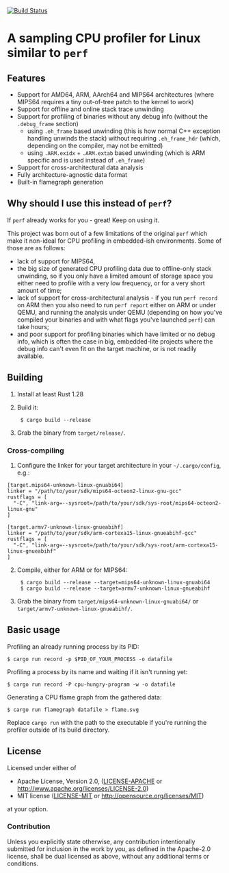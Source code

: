 [![Build Status](https://api.travis-ci.org/nokia/not-perf.svg)](https://travis-ci.org/nokia/not-perf)

# A sampling CPU profiler for Linux similar to `perf`

## Features

   * Support for AMD64, ARM, AArch64 and MIPS64 architectures (where MIPS64 requires a tiny out-of-tree patch to the kernel to work)
   * Support for offline and online stack trace unwinding
   * Support for profiling of binaries without any debug info (without the `.debug_frame` section)
      * using `.eh_frame` based unwinding (this is how normal C++ exception handling unwinds the stack)
        without requiring `.eh_frame_hdr` (which, depending on the compiler, may not be emitted)
      * using `.ARM.exidx` + `.ARM.extab` based unwinding (which is ARM specific and is used instead of `.eh_frame`)
   * Support for cross-architectural data analysis
   * Fully architecture-agnostic data format
   * Built-in flamegraph generation

## Why should I use this instead of `perf`?

If `perf` already works for you - great! Keep on using it.

This project was born out of a few limitations of the original `perf`
which make it non-ideal for CPU profiling in embedded-ish environments.
Some of those are as follows:
   * lack of support for MIPS64,
   * the big size of generated CPU profiling data due to offline-only stack unwinding,
     so if you only have a limited amount of storage space you either need to
     profile with a very low frequency, or for a very short amount of time;
   * lack of support for cross-architectural analysis - if you run `perf record`
     on ARM then you also need to run `perf report` either on ARM or under QEMU,
     and running the analysis under QEMU (depending on how you've compiled your binaries
     and with what flags you've launched `perf`) can take hours;
   * and poor support for profiling binaries which have limited or no debug info,
     which is often the case in big, embedded-lite projects where the debug info
     can't even fit on the target machine, or is not readily available.

## Building

1. Install at least Rust 1.28
2. Build it:

        $ cargo build --release

3. Grab the binary from `target/release/`.

### Cross-compiling

1. Configure the linker for your target architecture in your `~/.cargo/config`, e.g.:

```
[target.mips64-unknown-linux-gnuabi64]
linker = "/path/to/your/sdk/mips64-octeon2-linux-gnu-gcc"
rustflags = [
  "-C", "link-arg=--sysroot=/path/to/your/sdk/sys-root/mips64-octeon2-linux-gnu"
]

[target.armv7-unknown-linux-gnueabihf]
linker = "/path/to/your/sdk/arm-cortexa15-linux-gnueabihf-gcc"
rustflags = [
  "-C", "link-arg=--sysroot=/path/to/your/sdk/sys-root/arm-cortexa15-linux-gnueabihf"
]
```

2. Compile, either for ARM or for MIPS64:

        $ cargo build --release --target=mips64-unknown-linux-gnuabi64
        $ cargo build --release --target=armv7-unknown-linux-gnueabihf

3. Grab the binary from `target/mips64-unknown-linux-gnuabi64/` or `target/armv7-unknown-linux-gnueabihf/`.

## Basic usage

Profiling an already running process by its PID:

    $ cargo run record -p $PID_OF_YOUR_PROCESS -o datafile

Profiling a process by its name and waiting if it isn't running yet:

    $ cargo run record -P cpu-hungry-program -w -o datafile

Generating a CPU flame graph from the gathered data:

    $ cargo run flamegraph datafile > flame.svg

Replace `cargo run` with the path to the executable if you're running the profiler
outside of its build directory.

## License

Licensed under either of

  * Apache License, Version 2.0, ([LICENSE-APACHE](LICENSE-APACHE) or http://www.apache.org/licenses/LICENSE-2.0)
  * MIT license ([LICENSE-MIT](LICENSE-MIT) or http://opensource.org/licenses/MIT)

at your option.

### Contribution

Unless you explicitly state otherwise, any contribution intentionally submitted
for inclusion in the work by you, as defined in the Apache-2.0 license, shall be
dual licensed as above, without any additional terms or conditions.
